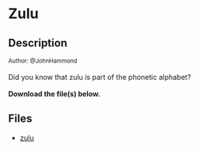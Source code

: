 # Zulu

## Description

<small>Author: @JohnHammond</small><br><br>Did you know that zulu is part of the phonetic alphabet? <br><br> <b>Download the file(s) below.</b>


## Files

* [zulu](files/zulu)

